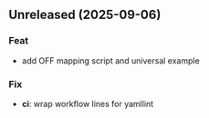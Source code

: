 ## Unreleased (2025-09-06)

### Feat

- add OFF mapping script and universal example

### Fix

- **ci**: wrap workflow lines for yamllint
